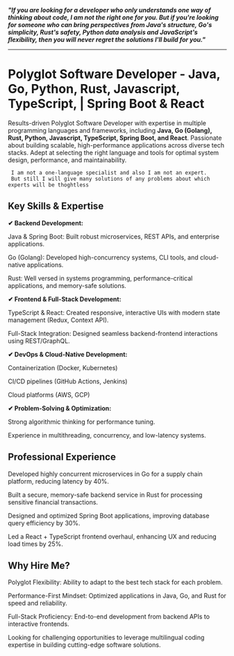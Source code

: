 ***"If you are looking for a developer who only understands one way of thinking about code, I am not the right one for you. But if you're looking for someone who can bring perspectives from Java's structure, Go's simplicity, Rust's safety, Python data analysis and JavaScript's flexibility, then you will never regret the solutions I'll build for you."***

-------------------------------------------------------------------------------------------------
# Polyglot Software Developer - Java, Go, Python, Rust, Javascript, TypeScript, | Spring Boot & React

Results-driven Polyglot Software Developer with expertise in multiple programming languages and frameworks, including **Java, Go (Golang), Rust, Python, Javascript, TypeScript, Spring Boot, and React**. Passionate about building scalable, high-performance applications across diverse tech stacks. Adept at selecting the right language and tools for optimal system design, performance, and maintainability.

```
 I am not a one-language specialist and also I am not an expert.
 But still I will give many solutions of any problems about which experts will be thoghtless

```


## Key Skills & Expertise
**✔ Backend Development:**

Java & Spring Boot: Built robust microservices, REST APIs, and enterprise applications.

Go (Golang): Developed high-concurrency systems, CLI tools, and cloud-native applications.

Rust: Well versed in systems programming, performance-critical applications, and memory-safe solutions.

**✔ Frontend & Full-Stack Development:**

TypeScript & React: Created responsive, interactive UIs with modern state management (Redux, Context API).

Full-Stack Integration: Designed seamless backend-frontend interactions using REST/GraphQL.

**✔ DevOps & Cloud-Native Development:**

Containerization (Docker, Kubernetes)

CI/CD pipelines (GitHub Actions, Jenkins)

Cloud platforms (AWS, GCP)

**✔ Problem-Solving & Optimization:**

Strong algorithmic thinking for performance tuning.

Experience in multithreading, concurrency, and low-latency systems.

## Professional Experience
Developed highly concurrent microservices in Go for a supply chain platform, reducing latency by 40%.

Built a secure, memory-safe backend service in Rust for processing sensitive financial transactions.

Designed and optimized Spring Boot applications, improving database query efficiency by 30%.

Led a React + TypeScript frontend overhaul, enhancing UX and reducing load times by 25%.

## Why Hire Me?
Polyglot Flexibility: Ability to adapt to the best tech stack for each problem.

Performance-First Mindset: Optimized applications in Java, Go, and Rust for speed and reliability.

Full-Stack Proficiency: End-to-end development from backend APIs to interactive frontends.

Looking for challenging opportunities to leverage multilingual coding expertise in building cutting-edge software solutions.
